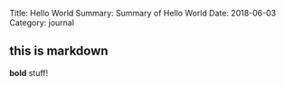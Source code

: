 Title:      Hello World
Summary:    Summary of Hello World
Date:       2018-06-03
Category:   journal

## this is markdown
**bold** stuff!
